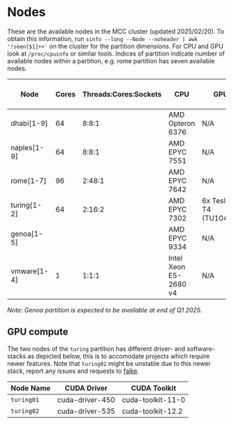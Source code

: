 # Nodes
These are the available nodes in the MCC cluster (updated 2025/02/20).
To obtain this information, run `sinfo --long --Node --noheader | awk '!seen[$1]++'` on the cluster for the partition dimensions. For CPU and GPU look at `/proc/cpuinfo` or similar tools.
Indices of partition indicate number of available nodes within a partition, e.g. rome partition has seven available nodes.

| Node      	| Cores 	| Threads:Cores:Sockets 	| CPU 			        | GPU 			        | Memory GB  | High speed storage       | OS 				    | Python |
| - 		| - 		| - 				| - 			| - 			    | -		| - 				| - | - |
| dhabi[1-9]   	|  64  		|  8:8:1 			        | AMD Opteron 6376 	    | N/A 			        | 1000 	    | Networked scratch         | Ubuntu 22.04.4 LTS    | 2.7.18, 3.10.12 |
| naples[1-9]  	|  64  		|  8:8:1 			        | AMD EPYC 7551 	    | N/A 			        | 500  	    | Networked scratch         | Ubuntu 22.04.4 LTS    | 3.10.12 |
| rome[1-7]    	|  96  		| 2:48:1 			        | AMD EPYC 7642 	    | N/A 			        | 1000 	   	| Networked scratch         | Ubuntu 22.04.4 LTS    | 3.10.12 | 
| turing[1-2]  	|  64  		| 2:16:2 			        | AMD EPYC 7302 	    | 6x Tesla T4 (TU104GL) | 500  	    | Networked scratch         | Ubuntu 22.04.4 LTS    | 3.10.12 |
| genoa[1-5]    |           |                           | AMD EPYC 9334         | N/A                   | 1536      | 960GB NVMe PCIe4 x4       | Ubuntu 22.04.4 LTS    | 3.10.12 | 
| vmware[1-4]  	|   1  		|  1:1:1 			        | Intel Xeon E5-2680 v4 | N/A 			        | 1 		| N/A                       | Ubuntu 18.04.5 bionic | N/A | 

_Note: Genoa partition is expected to be available at end of Q1 2025._


## GPU compute
The two nodes of the `turing` partition has different driver- and software-stacks as depicted below, this is to accomodate projects which require newer features. 
Note that `turing02` might be unstable due to this newer stack, report any issues and requests to [falke](mailto:falkeboc@cs.aau.dk).

| Node Name  | CUDA Driver  | CUDA Toolkit       |
|------------|--------------|--------------------|
| `turing01` | cuda-driver-450 | cuda-toolkit-11-0    |
| `turing02` | cuda-driver-535 | cuda-toolkit-12.2 |
